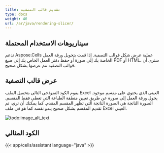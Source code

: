 ```yaml
---
title: تقديم قالب التصفية
type: docs
weight: 40
url: /ar/java/rendering-slicer/
---
```


## **سيناريوهات الاستخدام المحتملة**
تدعم Aspose.Cells عملية عرض شكل قوالب التصفية. إذا قمت بتحويل ورقة العمل الخاصة بك إلى صورة أو حفظ دفتر العمل الخاص بك إلى صيغ PDF أو HTML، سترى أن قوالب التصفية تتم عرضها بشكل صحيح.
## **عرض قالب التصفية**
يقوم الكود النموذجي التالي بتحميل الملف Excel العيني الذي يحتوي على مقسم موجود. يحول ورقة العمل إلى صورة عن طريق تعيين منطقة الطباعة التي تغطي فقط المقسم. الصورة الناتجة هي الصورة الناتجة التي تظهر المقسم المقدم. كما يمكنك أن ترى، تم تقديم المقسم بشكل صحيح يبدو نفسه كما هو في ملف Excel العيني.

![todo:image_alt_text](rendering-slicer_1)
## **الكود المثالي**
{{< app/cells/assistant language="java" >}}
